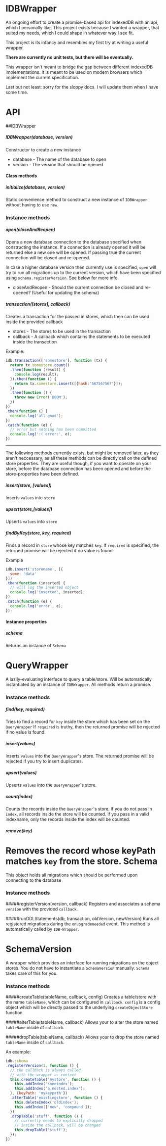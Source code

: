 # IDBWrapper
An ongoing effort to create a promise-based api for indexedDB with an api, which I personally like.
This project exists because I wanted a wrapper, that suited my needs, which I could shape in whatever
way I see fit.

This project is its infancy and resembles my first try at writing a useful wrapper.

**There are currently no unit tests, but there will be eventually.**

This wrapper isn't meant to bridge the gap between different indexedDB implementations.
It is meant to be used on modern browsers which implement the current specification.

Last but not least: sorry for the sloppy docs. I will update them when I have some time.

# API

##IDBWrapper

##### IDBWrapper(database, version)
Constructor to create a new instance
* database - The name of the database to open
* version - The version that should be opened

#### Class methods

##### initialize(database, version)
Static convenience method to construct a new instance of `IDBWrapper`
without having to use `new`.

### Instance methods
##### open(closeAndReopen)
Opens a new database connection to the database specified when constructing the instance.
If a connection is already opened it will be returned else a new one will be opened.
If passing true the current connection will be closed and re-opened.

In case a higher database version then currently use is specified, `open` will
try to run all migrations up to the current version, which have been specified using `schema.registerVersion`. See below for more info.
* closeAndReopen - Should the current connection be closed and re-opened?
(Useful for updating the schema)

##### transaction([stores], callback)
Creates a transaction for the passed in stores, which then can be used inside
the provided callback
* stores - The stores to be used in the transaction
* callback - A callback which contains the statements to be executed inside
  the transaction

Example:
```javascript
idb.transaction(['somestore'], function (tx) {
  return tx.somestore.count()
  .then(function (result) {
    console.log(result);
  }).then(function () {
    return tx.somestore.insert([{hash:'567567567'}]);
  })
  .then(function () {
    throw new Error('BOOM');
  })
})
.then(function () {
  console.log('all good');
})
.catch(function (e) {
  // error but nothing has been committed
  console.log(':( error:', e);
})
```
________
The following methods currently exists, but might be removed later, as they aren't
neccessary, as all these methods can be directly call on the defined store properties.
They are useful though, if you want to operate on your store, before the database connection
has been opened and before the store-properties have been defined.
##### insert(store, [values])
Inserts `values` into `store`

##### upsert(store,[values])
Upserts `values` into `store`

##### findByKey(store, key, required)
Finds a record in `store` whose key matches `key`.
If `required` is specified, the returned promise will be rejected if no value is found.

Example
```javascript
idb.insert('storename', [{
  some: 'data'
}])
.then(function (inserted) {
  // will log the inserted object
  console.log('inserted', inserted);
})
.catch(function (e) {
  console.log('error', e);
});
```
#### Instance properties

##### schema
Returns an instance of `Schema`

QueryWrapper
====
A lazily-evaluating interface to query a table/store. Will be automatically instantiated
by an instance of `IDBWrapper`. All methods return a promise.

### Instance methods
##### find(key, required)
Tries to find a record for `key` inside the store which has been set on the `QueryWrapper`
If `required` is truthy, then the returned promise will be rejected if no value is found.
##### insert(values)
Inserts `values` into the `QueryWrapper`'s store. The returned promise will be rejected
if you try to insert duplicates.
##### upsert(values)
Upserts `values` into the `QueryWrapper`'s store.
##### count(index)
Counts the records inside the `QueryWrapper`'s store. If you do not pass in `index`,
all records inside the store will be counted. If you pass in a valid indexname, only
the records inside the index will be counted.
##### remove(key)
Removes the record whose keyPath matches `key` from the store.
Schema
====
This object holds all migrations which should be performed upon connecting to the database
### Instance methods

#####registerVersion(version, callback)
Registers and associates a schema `version` with the provided `callback`.

#####runDDLStatements(db, transaction, oldVersion, newVersion)
Runs all registered migrations during the `onupgradeneeded` event.
This method is automatically called by `IDB-Wrapper`.

SchemaVersion
====
A wrapper which provides an interface for running migrations on the object stores.
You do not have to instantiate a `SchemaVersion` manually. `Schema` takes care of this
for you.
### Instance methods

#####createTable(tableName, callback, config)
Creates a table/store with the name `tableName`, which can be configured in `callback`.
`config` is a config object which will be directly passed to the underlying `createObjectStore`
function.

#####alterTable(tableName, callback)
Allows your to alter the store named `tableName` inside of `callback`.

#####dropTable(tableName, callback)
Allows your to drop the store named `tableName` inside of `callback`.

An example:
```javascript
idb.schema
.registerVersion(1, function () {
  // the callback is always called
  // with the wrapper as context
  this.createTable('mystore', function () {
    this.addIndex('someindex');
    this.addIndex('a.nested.index');
  }, {keyPath: 'mykeypath'})
  .alterTable('existingstore', function () {
    this.deleteIndex('oldindex');
    this.addIndex(['new', 'compound']);
  })
  .dropTable('stuff', function () {
    // currently needs to explicitly dropped
    // inside the callback, will be changed
    this.dropTable('stuff');
  });
})
```
